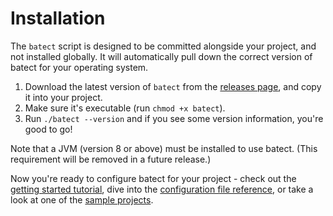 # Installation

The `batect` script is designed to be committed alongside your project, and not installed globally. It will
automatically pull down the correct version of batect for your operating system.

1. Download the latest version of `batect` from the [releases page](https://github.com/charleskorn/batect/releases),
   and copy it into your project.
2. Make sure it's executable (run `chmod +x batect`).
3. Run `./batect --version` and if you see some version information, you're good to go!

Note that a JVM (version 8 or above) must be installed to use batect. (This requirement will be removed in a future release.)

Now you're ready to configure batect for your project - check out the [getting started tutorial](GettingStarted.md), dive into the 
[configuration file reference](config/Overview.md), or take a look at one of the [sample projects](SampleProjects.md).
